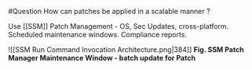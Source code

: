 #Question How can patches be applied in a scalable manner ?

Use [[SSM]] Patch Management - OS, Sec Updates, cross-platform. Scheduled maintenance windows. Compliance reports.

![[SSM Run Command Invocation Architecture.png|384]]
**Fig. SSM Patch Manager Maintenance Window - batch update for Patch** 
